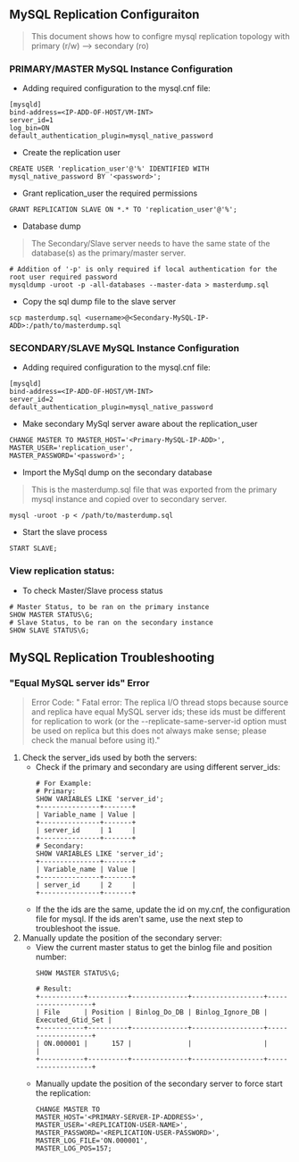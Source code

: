 ## MySQL Replication Configuraiton
> This document shows how to configre mysql replication topology with primary (r/w) --> secondary (ro)

### PRIMARY/MASTER MySQL Instance Configuration
+ Adding required configuration to the mysql.cnf file:
````
[mysqld]
bind-address=<IP-ADD-OF-HOST/VM-INT>
server_id=1
log_bin=ON
default_authentication_plugin=mysql_native_password
````
+ Create the replication user
````
CREATE USER 'replication_user'@'%' IDENTIFIED WITH mysql_native_password BY '<password>';
````
+ Grant replication_user the required permissions
````
GRANT REPLICATION SLAVE ON *.* TO 'replication_user'@'%';
````
+ Database dump
> The Secondary/Slave server needs to have the same state of the database(s) as the primary/master server.
````
# Addition of '-p' is only required if local authentication for the root user required password
mysqldump -uroot -p -all-databases --master-data > masterdump.sql
````
+ Copy the sql dump file to the slave server
````
scp masterdump.sql <username>@<Secondary-MySQL-IP-ADD>:/path/to/masterdump.sql
````
### SECONDARY/SLAVE MySQL Instance Configuration
+ Adding required configuration to the mysql.cnf file:
````
[mysqld]
bind-address=<IP-ADD-OF-HOST/VM-INT>
server_id=2
default_authentication_plugin=mysql_native_password
````
+ Make secondary MySql server aware about the replication_user
````
CHANGE MASTER TO MASTER_HOST='<Primary-MySQL-IP-ADD>', 
MASTER_USER='replication_user', 
MASTER_PASSWORD='<password>';
````
+ Import the MySql dump on the secondary database
> This is the masterdump.sql file that was exported from the primary mysql instance and copied over to secondary server.
````
mysql -uroot -p < /path/to/masterdump.sql
````
+ Start the slave process
````
START SLAVE;
````
### View replication status:
+ To check Master/Slave process status
````
# Master Status, to be ran on the primary instance
SHOW MASTER STATUS\G;
# Slave Status, to be ran on the secondary instance
SHOW SLAVE STATUS\G;
````
## MySQL Replication Troubleshooting

### "Equal MySQL server ids" Error
> Error Code: " Fatal error: The replica I/O thread stops because source and replica have equal MySQL server ids; these ids must be different for replication to work (or the --replicate-same-server-id option must be used on replica but this does not always make sense; please check the manual before using it)."
1. Check the server_ids used by both the servers:
    + Check if the primary and secondary are using different server_ids:
      ````
      # For Example:
      # Primary:
      SHOW VARIABLES LIKE 'server_id';
      +---------------+-------+
      | Variable_name | Value |
      +---------------+-------+
      | server_id     | 1     |
      +---------------+-------+
      # Secondary:
      SHOW VARIABLES LIKE 'server_id';
      +---------------+-------+
      | Variable_name | Value |
      +---------------+-------+
      | server_id     | 2     |
      +---------------+-------+
      ````
    + If the the ids are the same, update the id on my.cnf, the configuration file for mysql. If the ids aren't same, use the next step to troubleshoot the issue.
2. Manually update the position of the secondary server:
    + View the current master status to get the binlog file and position number:
      ````
      SHOW MASTER STATUS\G;
      
      # Result:
      +-----------+----------+--------------+------------------+-------------------+
      | File      | Position | Binlog_Do_DB | Binlog_Ignore_DB | Executed_Gtid_Set |
      +-----------+----------+--------------+------------------+-------------------+
      | ON.000001 |      157 |              |                  |                   |
      +-----------+----------+--------------+------------------+-------------------+
      ````
    + Manually update the position of the secondary server to force start the replication:
      ````
      CHANGE MASTER TO
      MASTER_HOST='<PRIMARY-SERVER-IP-ADDRESS>', 
      MASTER_USER='<REPLICATION-USER-NAME>', 
      MASTER_PASSWORD='<REPLICATION-USER-PASSWORD>', 
      MASTER_LOG_FILE='ON.000001', 
      MASTER_LOG_POS=157;
      ````
